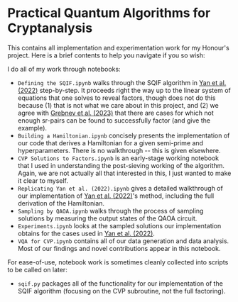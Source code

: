 # Practical Quantum Algorithms for Cryptanalysis

This contains all implementation and experimentation work for my Honour's project. Here is a brief contents to help you navigate if you so wish:

I do all of my work through notebooks:

- `Defining the SQIF.ipynb` walks through the SQIF algorithm in [Yan et al. (2022)](https://arxiv.org/abs/2212.12372) step-by-step. It proceeds right the way up to the linear system of equations that one solves to reveal factors, though does not do this because (1) that is not what we care about in this project, and (2) we agree with [Grebnev et al. (2023)](https://arxiv.org/html/2303.04656v6) that there are cases for which not enough sr-pairs can be found to successfully factor (and give the example).
- `Building a Hamiltonian.ipynb` concisely presents the implementation of our code that derives a Hamiltonian for a given semi-prime and hyperparameters. There is no walkthrough -- this is given elsewhere.
- `CVP Solutions to Factors.ipynb` is an early-stage working notebook that I used in understanding the post-sieving working of the algorithm. Again, we are not actually all that interested in this, I just wanted to make it clear to myself.
- `Replicating Yan et al. (2022).ipynb` gives a detailed walkthrough of our implementation of [Yan et al. (2022)](https://arxiv.org/abs/2212.12372)'s method, including the full derivation of the Hamiltonian.
- `Sampling by QAOA.ipynb` walks through the process of sampling solutions by measuring the output states of the QAOA circuit.
- `Experiments.ipynb` looks at the sampled solutions our implementation obtains for the cases used in [Yan et al. (2022)](https://arxiv.org/abs/2212.12372).
- `VQA for CVP.ipynb` contains all of our data generation and data analysis. Most of our findings and novel contributions appear in this notebook.

For ease-of-use, notebook work is sometimes cleanly collected into scripts to be called on later:

- `sqif.py` packages all of the functionality for our implementation of the SQIF algorithm (focusing on the CVP subroutine, not the full factoring).